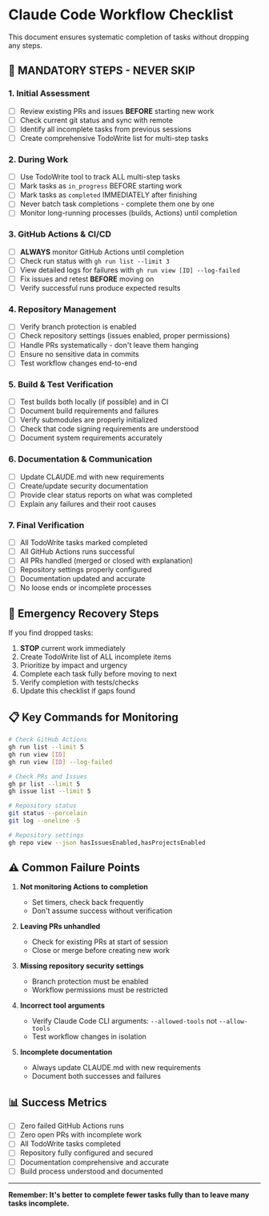 # Claude Code Workflow Checklist

This document ensures systematic completion of tasks without dropping any steps.

## 🚨 **MANDATORY STEPS - NEVER SKIP**

### **1. Initial Assessment**
- [ ] Review existing PRs and issues **BEFORE** starting new work
- [ ] Check current git status and sync with remote
- [ ] Identify all incomplete tasks from previous sessions
- [ ] Create comprehensive TodoWrite list for multi-step tasks

### **2. During Work**
- [ ] Use TodoWrite tool to track ALL multi-step tasks
- [ ] Mark tasks as `in_progress` BEFORE starting work
- [ ] Mark tasks as `completed` IMMEDIATELY after finishing
- [ ] Never batch task completions - complete them one by one
- [ ] Monitor long-running processes (builds, Actions) until completion

### **3. GitHub Actions & CI/CD**
- [ ] **ALWAYS** monitor GitHub Actions until completion
- [ ] Check run status with `gh run list --limit 3`
- [ ] View detailed logs for failures with `gh run view [ID] --log-failed`
- [ ] Fix issues and retest **BEFORE** moving on
- [ ] Verify successful runs produce expected results

### **4. Repository Management**
- [ ] Verify branch protection is enabled
- [ ] Check repository settings (issues enabled, proper permissions)
- [ ] Handle PRs systematically - don't leave them hanging
- [ ] Ensure no sensitive data in commits
- [ ] Test workflow changes end-to-end

### **5. Build & Test Verification**
- [ ] Test builds both locally (if possible) and in CI
- [ ] Document build requirements and failures
- [ ] Verify submodules are properly initialized
- [ ] Check that code signing requirements are understood
- [ ] Document system requirements accurately

### **6. Documentation & Communication**
- [ ] Update CLAUDE.md with new requirements
- [ ] Create/update security documentation
- [ ] Provide clear status reports on what was completed
- [ ] Explain any failures and their root causes

### **7. Final Verification**
- [ ] All TodoWrite tasks marked completed
- [ ] All GitHub Actions runs successful
- [ ] All PRs handled (merged or closed with explanation)
- [ ] Repository settings properly configured
- [ ] Documentation updated and accurate
- [ ] No loose ends or incomplete processes

## 🔧 **Emergency Recovery Steps**

If you find dropped tasks:
1. **STOP** current work immediately
2. Create TodoWrite list of ALL incomplete items
3. Prioritize by impact and urgency
4. Complete each task fully before moving to next
5. Verify completion with tests/checks
6. Update this checklist if gaps found

## 📋 **Key Commands for Monitoring**

```bash
# Check GitHub Actions
gh run list --limit 5
gh run view [ID]
gh run view [ID] --log-failed

# Check PRs and Issues
gh pr list --limit 5
gh issue list --limit 5

# Repository status
git status --porcelain
git log --oneline -5

# Repository settings
gh repo view --json hasIssuesEnabled,hasProjectsEnabled
```

## ⚠️ **Common Failure Points**

1. **Not monitoring Actions to completion**
   - Set timers, check back frequently
   - Don't assume success without verification

2. **Leaving PRs unhandled**
   - Check for existing PRs at start of session
   - Close or merge before creating new work

3. **Missing repository security settings**
   - Branch protection must be enabled
   - Workflow permissions must be restricted

4. **Incorrect tool arguments**
   - Verify Claude Code CLI arguments: `--allowed-tools` not `--allow-tools`
   - Test workflow changes in isolation

5. **Incomplete documentation**
   - Always update CLAUDE.md with new requirements
   - Document both successes and failures

## 📊 **Success Metrics**

- [ ] Zero failed GitHub Actions runs
- [ ] Zero open PRs with incomplete work
- [ ] All TodoWrite tasks completed
- [ ] Repository fully configured and secured
- [ ] Documentation comprehensive and accurate
- [ ] Build process understood and documented

---

**Remember: It's better to complete fewer tasks fully than to leave many tasks incomplete.**